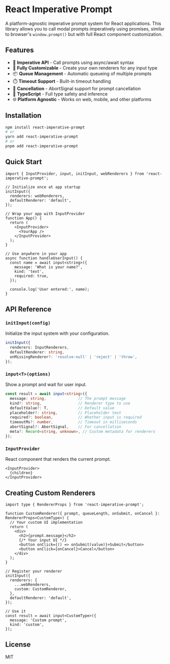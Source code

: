 # React Imperative Prompt

A platform-agnostic imperative prompt system for React applications. This library allows you to call modal prompts imperatively using promises, similar to browser's `window.prompt()` but with full React component customization.

## Features

- 🎯 **Imperative API** - Call prompts using async/await syntax
- 🎨 **Fully Customizable** - Create your own renderers for any input type
- 📦 **Queue Management** - Automatic queueing of multiple prompts
- ⏱️ **Timeout Support** - Built-in timeout handling
- 🚫 **Cancellation** - AbortSignal support for prompt cancellation
- 🔧 **TypeScript** - Full type safety and inference
- 🌐 **Platform Agnostic** - Works on web, mobile, and other platforms

## Installation

```bash
npm install react-imperative-prompt
# or
yarn add react-imperative-prompt
# or
pnpm add react-imperative-prompt
```

## Quick Start

```tsx
import { InputProvider, input, initInput, webRenderers } from 'react-imperative-prompt';

// Initialize once at app startup
initInput({
  renderers: webRenderers,
  defaultRenderer: 'default',
});

// Wrap your app with InputProvider
function App() {
  return (
    <InputProvider>
      <YourApp />
    </InputProvider>
  );
}

// Use anywhere in your app
async function handleUserInput() {
  const name = await input<string>({
    message: 'What is your name?',
    kind: 'text',
    required: true,
  });
  
  console.log('User entered:', name);
}
```

## API Reference

### `initInput(config)`

Initialize the input system with your configuration.

```typescript
initInput({
  renderers: InputRenderers,
  defaultRenderer: string,
  onMissingRenderer?: 'resolve-null' | 'reject' | 'throw',
});
```

### `input<T>(options)`

Show a prompt and wait for user input.

```typescript
const result = await input<string>({
  message: string,              // The prompt message
  kind?: string,                // Renderer type to use
  defaultValue?: T,             // Default value
  placeholder?: string,         // Placeholder text
  required?: boolean,           // Whether input is required
  timeoutMs?: number,           // Timeout in milliseconds
  abortSignal?: AbortSignal,    // For cancellation
  meta?: Record<string, unknown>, // Custom metadata for renderers
});
```

### `InputProvider`

React component that renders the current prompt.

```tsx
<InputProvider>
  {children}
</InputProvider>
```

## Creating Custom Renderers

```tsx
import type { RendererProps } from 'react-imperative-prompt';

function CustomRenderer({ prompt, queueLength, onSubmit, onCancel }: RendererProps<CustomType>) {
  // Your custom UI implementation
  return (
    <div>
      <h2>{prompt.message}</h2>
      {/* Your input UI */}
      <button onClick={() => onSubmit(value)}>Submit</button>
      <button onClick={onCancel}>Cancel</button>
    </div>
  );
}

// Register your renderer
initInput({
  renderers: {
    ...webRenderers,
    custom: CustomRenderer,
  },
  defaultRenderer: 'default',
});

// Use it
const result = await input<CustomType>({
  message: 'Custom prompt',
  kind: 'custom',
});
```

## License

MIT